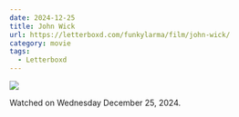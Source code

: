 ```yaml
---
date: 2024-12-25
title: John Wick
url: https://letterboxd.com/funkylarma/film/john-wick/
category: movie
tags:
  - Letterboxd
---
```


![](https://a.ltrbxd.com/resized/film-poster/1/7/2/0/7/6/172076-john-wick-0-600-0-900-crop.jpg?v=e3c8c69b11)

Watched on Wednesday December 25, 2024.
